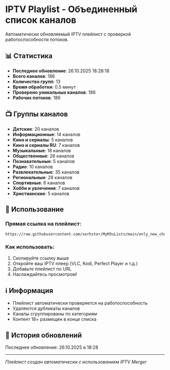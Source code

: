 # IPTV Playlist - Объединенный список каналов

Автоматически обновляемый IPTV плейлист с проверкой работоспособности потоков.

## 📊 Статистика

- **Последнее обновление**: 26.10.2025 18:28:18
- **Всего каналов**: 186
- **Количество групп**: 13
- **Время обработки**: 0.5 минут
- **Проверено уникальных каналов**: 186
- **Рабочих потоков**: 186

## 📺 Группы каналов

- **Детские**: 20 каналов
- **Информационные**: 14 каналов
- **Кино и сериалы**: 5 каналов
- **Кино и сериалы RU**: 7 каналов
- **Музыкальные**: 18 каналов
- **Общественные**: 26 каналов
- **Познавательные**: 5 каналов
- **Радио**: 10 каналов
- **Развлекательные**: 35 каналов
- **Региональные**: 28 каналов
- **Спортивные**: 6 каналов
- **Хобби и увлечения**: 7 каналов
- **Христианские**: 5 каналов

## 🔗 Использование

### Прямая ссылка на плейлист:
```
https://raw.githubusercontent.com/serhstor/MyM3uLists/main/only_new_channels.m3u
```

### Как использовать:

1. Скопируйте ссылку выше
2. Откройте ваш IPTV плеер (VLC, Kodi, Perfect Player и т.д.)
3. Добавьте плейлист по URL
4. Наслаждайтесь просмотром!

## ℹ️ Информация

- Плейлист автоматически проверяется на работоспособность
- Удаляются дубликаты каналов
- Каналы сгруппированы по категориям
- Контент 18+ размещен в конце списка

## 📅 История обновлений

Последнее обновление: 26.10.2025 в 18:28

---
*Плейлист создан автоматически с использованием IPTV Merger*
